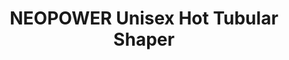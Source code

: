 ---
layout: product
title: NEOPOWER Unisex Hot Tubular Shaper
product_image: /active/2028-front.png
product_image_hover: /active/2028-man.png
price: '38.00'
categories: Upper Body
---